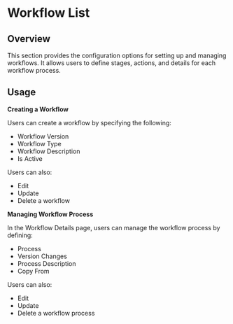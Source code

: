 # Workflow List

## Overview

This section provides the configuration options for setting up and managing workflows. It allows users to define stages, actions, and details for each workflow process.

## Usage

**Creating a Workflow**

Users can create a workflow by specifying the following:

  - Workflow Version
  - Workflow Type
  - Workflow Description
  - Is Active

Users can also:

  - Edit
  - Update
  - Delete a workflow

**Managing Workflow Process**

In the Workflow Details page, users can manage the workflow process by defining:
    
  - Process
  - Version Changes
  - Process Description
  - Copy From

Users can also:

  - Edit
  - Update
  - Delete a workflow process